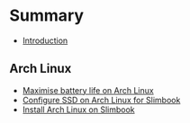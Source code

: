 # Summary

* [Introduction](README.md)

## Arch Linux

* [Maximise battery life on Arch Linux](archlinux/2017-02-06-archlinux-battery-life.md)
* [Configure SSD on Arch Linux for Slimbook](archlinux/2017-02-05-archlinux-ssd-configuration.md)
* [Install Arch Linux on Slimbook](archlinux/2017-01-30-archlinux-on-slimbook.md)

